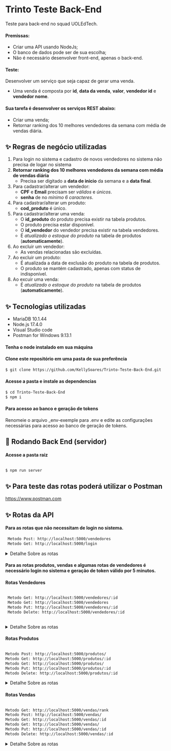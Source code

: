 # Trinto Teste Back-End
Teste para back-end no squad UOLEdTech.

#### Premissas:
- Criar uma API usando NodeJs;
- O banco de dados pode ser de sua escolha;
- Não é necessário desenvolver front-end, apenas o back-end.

#### Teste:
Desenvolver um serviço que seja capaz de gerar uma venda.
- Uma venda é composta por **id**, **data da venda**, **valor**, **vendedor id** e **vendedor nome**.

#### Sua tarefa é desenvolver os serviços REST abaixo:
- Criar uma venda;
- Retornar ranking dos 10 melhores vendedores da semana com média de vendas diária.

## ✨ Regras de negócio utilizadas

 1. Para login no sistema e cadastro de novos vendedores no sistema não precisa de logar no sistema
 2. **Retornar ranking dos 10 melhores vendedores da semana com média de vendas diária**
    - Precisa ser digitado a **data de inicio** da semana e a **data final**.
 3. Para cadastrar/alterar um vendedor:
    - **CPF** e **Email** precisam ser *válidos* e *únicos*.
    - **senha** de no *mínimo 6 caracteres*.
 4. Para cadastrar/alterar um produto:
    - **cod_produto** é único.
 5. Para cadastrar/alterar uma venda:
    - O **id_produto** do produto precisa existir na tabela produtos.
    - O produto precisa estar disponível.
    - O **id_vendedor** do vendedor precisa existir na tabela vendedores.
    - É *atualizado o estoque do produto* na tabela de produtos (**automaticamente**).
 6. Ao excluir um vendedor:
     - As vendas relacionadas são excluídas.
 7. Ao excluir um produto:
     - É atualizada a data de exclusão do produto na tabela de produtos.
     - O produto se mantém cadastrado, apenas com status de indisponível.
 8. Ao excuir uma venda:
    - É *atualizado o estoque do produto* na tabela de produtos (**automaticamente**).



## ✨ Tecnologias utilizadas

* MariaDB 10.1.44
* Node.js 17.4.0
* Visual Studio code
* Postman for Windows 9.13.1

#### Tenha o node instalado em sua máquina

#### Clone este repositório em uma pasta de sua preferência
```bash
$ git clone https://github.com/KellySoares/Trinto-Teste-Back-End.git

```


#### Acesse a pasta e instale as dependencias
```bash
$ cd Trinto-Teste-Back-End
$ npm i

```

#### Para acesso ao banco e geração de tokens

Renomeie o arquivo _env-exemple para .env e edite as configurações necessárias para acesso ao banco de geração de tokens.



## 🎲 Rodando Back End (servidor)
#### Acesse a pasta raiz
```bash

$ npm run server

```

## ✨ Para teste das rotas poderá utilizar o Postman 

https://www.postman.com

## ✨ Rotas da API

#### Para as rotas que não necessitam de login no sistema.

```bash
 Metodo Post: http://localhost:5000/vendedores
 Metodo Get: http://localhost:5000/login

 ```
 <details><summary> Detalhe Sobre as rotas </summary>
<p>

  #### Cadastro de vendedores
![image](https://user-images.githubusercontent.com/56278384/154096347-15faed9a-4094-4e5f-a2d4-c3abae6ba8e2.png)

  
  #### Login no sistema pelo vendedor
  ![image](https://user-images.githubusercontent.com/56278384/154096468-0465b5d4-9e0e-4203-b6f3-293dc8cd3db4.png)


</details> </p>

 
#### Para as rotas produtos, vendas e algumas rotas de vendedores é necessário login no sistema e geração de token válido por 5 minutos.

#### Rotas Vendedores
```bash

 Metodo Get: http://localhost:5000/vendedores/:id
 Metodo Get: http://localhost:5000/vendedores
 Metodo Put: http://localhost:5000/vendedores/:id
 Metodo Delete: http://localhost:5000/vendedores/:id
 
 ```
  <details><summary> Detalhe Sobre as rotas </summary>
<p>

  #### Busca de vendedor por id

![image](https://user-images.githubusercontent.com/56278384/154097985-6830fa3b-4f4b-4e78-8b2c-81ccf84cf96b.png)

  
  #### Busca de todos os vendedores

  ![image](https://user-images.githubusercontent.com/56278384/154097932-c7995170-698b-4308-b0a5-f29f6c5cddb3.png)


  
  #### Alteração de um vendedor
  
![image](https://user-images.githubusercontent.com/56278384/154097858-4cf32cbc-a1ca-4d41-b3ba-8df30c5af258.png)

  
  #### Exclusão de um vendedor
   
  ![image](https://user-images.githubusercontent.com/56278384/154097903-2fbc6585-4b4c-4e83-842b-b13ffa40d2a4.png)


</details> </p>

 #### Rotas Produtos
 ```bash

 Metodo Post: http://localhost:5000/produtos/
 Metodo Get: http://localhost:5000/produtos/:id
 Metodo Get: http://localhost:5000/produtos/
 Metodo Put: http://localhost:5000/produtos/:id
 Metodo Delete: http://localhost:5000/produtos/:id
 
 ```
   <details><summary> Detalhe Sobre as rotas </summary>
<p>

  
  #### Cadastro de um produto
  
  ![image](https://user-images.githubusercontent.com/56278384/154098578-0afe9b64-7291-4d8d-8474-fd437e4f365d.png)

  
  #### Busca de Produto por id

![image](https://user-images.githubusercontent.com/56278384/154098309-79759eb7-f0dd-43d8-9032-9547c58afc86.png)

  
  #### Busca de todos os Produtos


![image](https://user-images.githubusercontent.com/56278384/154098274-b75f485b-01a8-41b3-9ee5-68ab67f8d429.png)

  
  #### Alteração de um Produto
  
![image](https://user-images.githubusercontent.com/56278384/154098192-1c437b7e-e510-4bf5-96ab-601ce0e25257.png)

  
  #### Exclusão de um Produto
   
![image](https://user-images.githubusercontent.com/56278384/154098233-d139a669-0ea7-4648-ba92-abc93bd84886.png)


</details> </p>

 #### Rotas Vendas
 ```bash
 
 Metodo Get: http://localhost:5000/vendas/rank
 Metodo Post: http://localhost:5000/vendas/
 Metodo Get: http://localhost:5000/vendas/:id
 Metodo Get: http://localhost:5000/vendas/
 Metodo Put: http://localhost:5000/vendas/:id
 Metodo Delete: http://localhost:5000/vendas/:id

 ```

 <details><summary> Detalhe Sobre as rotas </summary>
<p>

  #### Retorna ranking dos 10 melhores vendedores da semana com média de vendas diária.
  
  ![image](https://user-images.githubusercontent.com/56278384/154098877-ef3679b9-7460-4b37-927c-58cee84a5ad3.png)

  
  #### Cadastro de uma venda
  
![image](https://user-images.githubusercontent.com/56278384/154098808-b9d1f91b-869d-4963-9c5d-a76c42c1a2ca.png)

  
  #### Busca de venda por id

![image](https://user-images.githubusercontent.com/56278384/154098969-86bb7380-1450-4ad7-8cec-c8e5dd11c682.png)

  
  #### Busca de todas as vendas

![image](https://user-images.githubusercontent.com/56278384/154098927-fe98ef10-ffbe-4f53-bcda-1906699cbac4.png)


  
  #### Alteração de uma venda
  
![image](https://user-images.githubusercontent.com/56278384/154099019-4107a934-52d2-42f4-9b1b-5eb63f1bf8f2.png)

  
  #### Exclusão de uma venda
   
![image](https://user-images.githubusercontent.com/56278384/154099044-1c82855b-f499-42a1-bcc4-d758b6632d10.png)


</details> </p>
